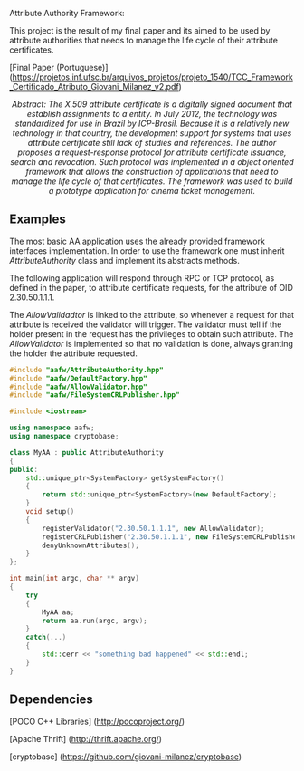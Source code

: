 Attribute Authority Framework: 

This project is the result of my final paper and its aimed to be used by attribute authorities that needs 
to manage the life cycle of their attribute certificates.

[Final Paper (Portuguese)] (https://projetos.inf.ufsc.br/arquivos_projetos/projeto_1540/TCC_Framework_Certificado_Atributo_Giovani_Milanez_v2.pdf)

<i>
<p style='text-align: center;'>Abstract: The X.509 attribute certificate is a digitally signed document that establish
assignments to a entity. In July 2012, the technology was standardized
for use in Brazil by ICP-Brasil. Because it is a relatively new technology in that
country, the development support for systems that uses attribute certificate still
lack of studies and references. The author proposes a request-response protocol
for attribute certificate issuance, search and revocation. Such protocol was
implemented in a object oriented framework that allows the construction of applications
that need to manage the life cycle of that certificates. The framework
was used to build a prototype application for cinema ticket management.
</p>
</i>

## Examples
The most basic AA application uses the already provided framework interfaces implementation.
In order to use the framework one must inherit <i>AttributeAuthority</i> class and implement its abstracts methods.

The following application will respond through RPC or TCP protocol, as defined in the paper, to attribute certificate requests, for the attribute of OID 2.30.50.1.1.1.

The <i>AllowValidadtor</i> is linked to the attribute, so whenever a request for that attribute is received the
validator will trigger. The validator must tell if the holder present in the request has the privileges to obtain such attribute. 
The <i>AllowValidator</i> is implemented so that no validation is done, always granting the holder the attribute requested.

```c++
#include "aafw/AttributeAuthority.hpp"
#include "aafw/DefaultFactory.hpp"
#include "aafw/AllowValidator.hpp"
#include "aafw/FileSystemCRLPublisher.hpp"

#include <iostream>

using namespace aafw;
using namespace cryptobase;

class MyAA : public AttributeAuthority
{
public:
	std::unique_ptr<SystemFactory> getSystemFactory()
	{
		return std::unique_ptr<SystemFactory>(new DefaultFactory);
	}
	void setup()
	{
		registerValidator("2.30.50.1.1.1", new AllowValidator);
		registerCRLPublisher("2.30.50.1.1.1", new FileSystemCRLPublisher(60, "http://myaa.com/aa.crl", "C:\\aa.crl"));
		denyUnknownAttributes();
	}
};

int main(int argc, char ** argv)
{
	try
	{
		MyAA aa;
		return aa.run(argc, argv);
	}
	catch(...)
	{
		std::cerr << "something bad happened" << std::endl;
	}
}
```

## Dependencies

[POCO C++ Libraries] (http://pocoproject.org/)

[Apache Thrift] (http://thrift.apache.org/)

[cryptobase] (https://github.com/giovani-milanez/cryptobase)
